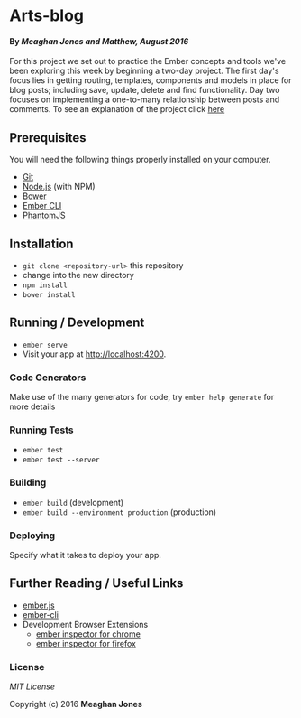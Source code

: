# Arts-blog

#### By _**Meaghan Jones and Matthew, August 2016**_

For this project we set out to practice the Ember concepts and tools we've been exploring this week by beginning a two-day project. The first day's focus lies in getting routing, templates, components and models in place for blog posts; including save, update, delete and find functionality. Day two focuses on implementing a one-to-many relationship between posts and comments. To see an explanation of the project click [here](https://www.learnhowtoprogram.com/javascript/ember-js/blog-day-one)

## Prerequisites

You will need the following things properly installed on your computer.

* [Git](http://git-scm.com/)
* [Node.js](http://nodejs.org/) (with NPM)
* [Bower](http://bower.io/)
* [Ember CLI](http://ember-cli.com/)
* [PhantomJS](http://phantomjs.org/)

## Installation

* `git clone <repository-url>` this repository
* change into the new directory
* `npm install`
* `bower install`

## Running / Development

* `ember serve`
* Visit your app at [http://localhost:4200](http://localhost:4200).

### Code Generators

Make use of the many generators for code, try `ember help generate` for more details

### Running Tests

* `ember test`
* `ember test --server`

### Building

* `ember build` (development)
* `ember build --environment production` (production)

### Deploying

Specify what it takes to deploy your app.

## Further Reading / Useful Links

* [ember.js](http://emberjs.com/)
* [ember-cli](http://ember-cli.com/)
* Development Browser Extensions
  * [ember inspector for chrome](https://chrome.google.com/webstore/detail/ember-inspector/bmdblncegkenkacieihfhpjfppoconhi)
  * [ember inspector for firefox](https://addons.mozilla.org/en-US/firefox/addon/ember-inspector/)
  
 ### License

*MIT License*

Copyright (c) 2016 **Meaghan Jones**


